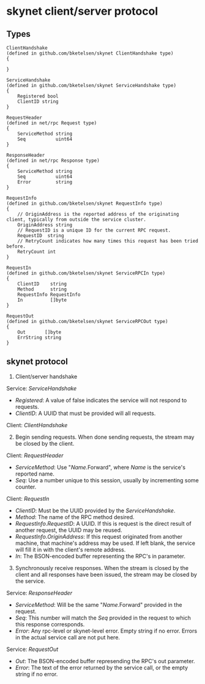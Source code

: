 # skynet client/server protocol

## Types

    ClientHandshake
    (defined in github.com/bketelsen/skynet ClientHandshake type)
    {
        
    }

    ServiceHandshake
    (defined in github.com/bketelsen/skynet ServiceHandshake type)
    {
        Registered bool
        ClientID string
    }

    RequestHeader
    (defined in net/rpc Request type)
    {
        ServiceMethod string
        Seq           uint64
    }

    ResponseHeader
    (defined in net/rpc Response type)
    {
        ServiceMethod string
        Seq           uint64
        Error         string
    }

    RequestInfo
    (defined in github.com/bketelsen/skynet RequestInfo type)
    {
        // OriginAddress is the reported address of the originating client, typically from outside the service cluster.
        OriginAddress string
        // RequestID is a unique ID for the current RPC request.
        RequestID  string
        // RetryCount indicates how many times this request has been tried before.
        RetryCount int
    }

    RequestIn
    (defined in github.com/bketelsen/skynet ServiceRPCIn type)
    {
        ClientID    string
        Method      string
        RequestInfo RequestInfo
        In          []byte
    }

    RequestOut
    (defined in github.com/bketelsen/skynet ServiceRPCOut type)
    {
        Out       []byte
        ErrString string
    }

## skynet protocol

1) Client/server handshake

Service: *ServiceHandshake*
* *Registered*: A value of false indicates the service will not respond to requests.
* *ClientID*: A UUID that must be provided will all requests.

Client: *ClientHandshake*

2) Begin sending requests. When done sending requests, the stream may be closed by the client.

Client: *RequestHeader*
* *ServiceMethod*: Use "*Name*.Forward", where *Name* is the service's reported name.
* *Seq*: Use a number unique to this session, usually by incrementing some counter.

Client: *RequestIn*
* *ClientID*: Must be the UUID provided by the *ServiceHandshake*.
* *Method*: The name of the RPC method desired.
* *RequestInfo*.*RequestID*: A UUID. If this is request is the direct result of another request, the UUID may be reused.
* *RequestInfo*.*OriginAddress*: If this request originated from another machine, that machine's address may be used. If left blank, the service will fill it in with the client's remote address.
* *In*: The BSON-encoded buffer representing the RPC's in parameter.

3) Synchronously receive responses. When the stream is closed by the client and all responses have been issued, the stream may be closed by the service.

Service: *ResponseHeader*
* *ServiceMethod*: Will be the same "*Name*.Forward" provided in the request.
* *Seq*: This number will match the *Seq* provided in the request to which this response corresponds.
* *Error*: Any rpc-level or skynet-level error. Empty string if no error. Errors in the actual service call are not put here.

Service: *RequestOut*
* *Out*: The BSON-encoded buffer represending the RPC's out parameter.
* *Error*: The text of the error returned by the service call, or the empty string if no error.
